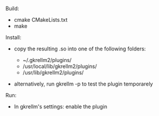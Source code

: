 Build: 

-	cmake CMakeLists.txt
-	make

Install:

-	copy the resulting .so into one of the following folders:
	-	~/.gkrellm2/plugins/
	-	/usr/local/lib/gkrellm2/plugins/
	-	/usr/lib/gkrellm2/plugins/
	
-	alternatively, run gkrellm -p <plugin> to test the plugin temporarely

Run:

-	In gkrellm's settings: enable the plugin
